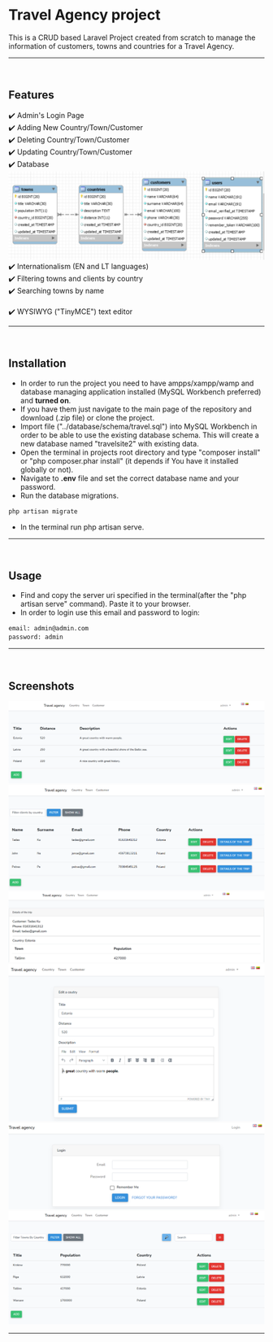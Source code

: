 # Travel Agency project

This is a CRUD based Laravel Project created from scratch to manage the information of customers, towns and countries for a Travel Agency.
___
<br>

## Features

 :heavy_check_mark: Admin's Login Page <br>
 :heavy_check_mark: Adding New Country/Town/Customer <br>
 :heavy_check_mark: Deleting Country/Town/Customer <br>
 :heavy_check_mark: Updating Country/Town/Customer <br> 
 :heavy_check_mark: Database <br> 
 <img src="public/images/database.png">
 :heavy_check_mark: Internationalism (EN and LT languages) <br> 
 :heavy_check_mark: Filtering towns and clients by country <br>
 :heavy_check_mark: Searching towns by name <br>  
 :heavy_check_mark: WYSIWYG ("TinyMCE") text editor <br> 
 ___
<br>

## Installation

- In order to run the project you need to have ampps/xampp/wamp and database managing application installed (MySQL Workbench preferred) and **turned on**.
- If you have them just navigate to the main page of the repository and download (.zip file) or clone the project.
- Import file ("../database/schema/travel.sql") into MySQL Workbench in order to be able to use the existing database schema. This will create a new database named "travelsite2" with existing data.
- Open the terminal in projects root directory and type "composer install" or "php composer.phar install" (it depends if You have it installed globally or not).
- Navigate to **.env** file and set the correct database name and your password.
- Run the database migrations.
```bash
php artisan migrate
```
- In the terminal run php artisan serve.
___
<br>

## Usage

- Find and copy the server uri specified in the terminal(after the "php artisan serve" command). Paste it to your browser.
- In order to login use this email and password to login:

```bash
email: admin@admin.com
password: admin

```
___
</br>

## Screenshots
<div>
<img src="public/images/country.png">
<br>
<img src="public/images/customer.png">
<br>
<img src="public/images/details.png">
<br>
<img src="public/images/edit.png">
</div>
<img src="public/images/login.png">
</div>
<img src="public/images/towns.png">
</div>

___